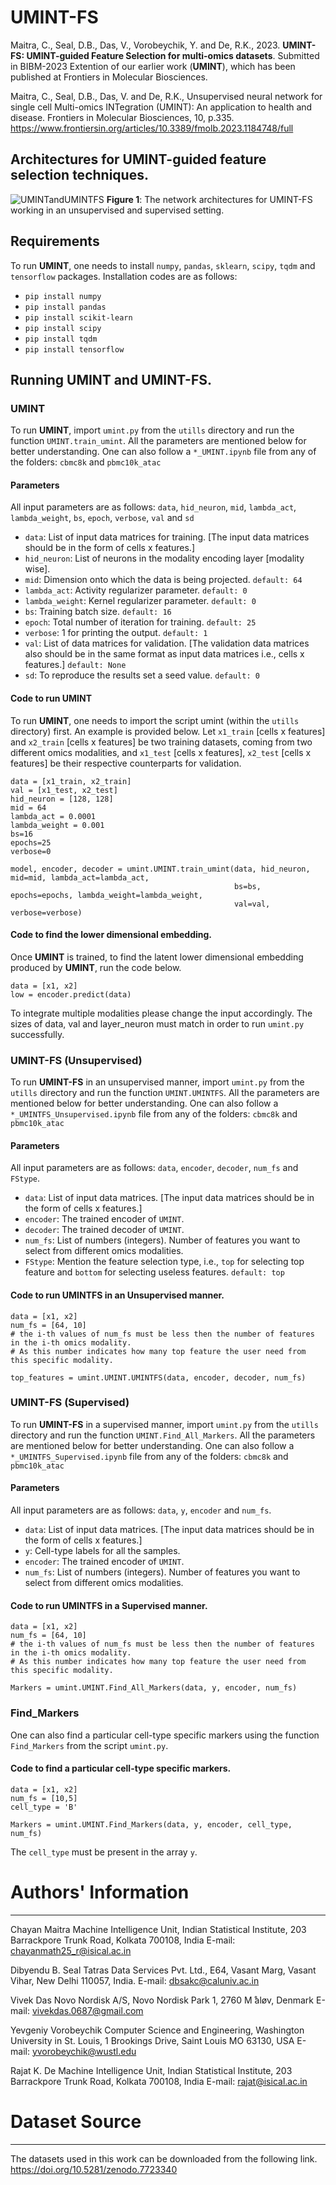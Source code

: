 # UMINT-FS
Maitra, C., Seal, D.B., Das, V., Vorobeychik, Y. and De, R.K., 2023. **UMINT-FS: UMINT-guided Feature Selection for multi-omics datasets**.
Submitted in BIBM-2023
Extention of our earlier work (**UMINT**), which has been published at Frontiers in Molecular Biosciences.

Maitra, C., Seal, D.B., Das, V. and De, R.K., Unsupervised neural network for single cell Multi-omics INTegration (UMINT): An application to health and disease. Frontiers in Molecular Biosciences, 10, p.335.
https://www.frontiersin.org/articles/10.3389/fmolb.2023.1184748/full

## Architectures for UMINT-guided feature selection techniques. 
![UMINTandUMINTFS](https://github.com/shallowlearner93/UMINT-FS/assets/113589317/c71915b0-7dff-4234-99d4-d3013b46f37e)
**Figure 1**: The network architectures for UMINT-FS working in an unsupervised and supervised setting.

## Requirements
To run **UMINT**, one needs to install `numpy`, `pandas`, `sklearn`, `scipy`, `tqdm` and `tensorflow` packages. Installation codes are as follows:
+ `pip install numpy`
+ `pip install pandas`
+ `pip install scikit-learn`
+ `pip install scipy`
+ `pip install tqdm`
+ `pip install tensorflow`

## Running UMINT and UMINT-FS.
### UMINT
To run **UMINT**, import `umint.py` from the `utills` directory and run the function `UMINT.train_umint`. All the parameters are mentioned below for better understanding. One can also follow a `*_UMINT.ipynb` file from any of the folders: `cbmc8k` and `pbmc10k_atac`

#### Parameters 
All input parameters are as follows: `data`, `hid_neuron`, `mid`, `lambda_act`, `lambda_weight`, `bs`, `epoch`, `verbose`, `val` and `sd`
+ `data`: List of input data matrices for training. [The input data matrices should be in the form of cells x features.]
+ `hid_neuron`: List of neurons in the modality encoding layer [modality wise].
+ `mid`: Dimension onto which the data is being projected. `default: 64`
+ `lambda_act`: Activity regularizer parameter. `default: 0`
+ `lambda_weight`: Kernel regularizer parameter. `default: 0`
+ `bs`: Training batch size. `default: 16`
+ `epoch`: Total number of iteration for training. `default: 25`
+ `verbose`: 1 for printing the output. `default: 1`
+ `val`: List of data matrices for validation. [The validation data matrices also should be in the same format as input data matrices i.e., cells x features.] `default: None`
+ `sd`: To reproduce the results set a seed value. `default: 0`

#### Code to run UMINT
To run **UMINT**, one needs to import the script umint (within the `utills` directory) first. An example is provided below. Let `x1_train` [cells x features] and `x2_train` [cells x features] be two training datasets, coming from two different omics modalities, and `x1_test` [cells x features], `x2_test` [cells x features] be their respective counterparts for validation.
```
data = [x1_train, x2_train]
val = [x1_test, x2_test]
hid_neuron = [128, 128]
mid = 64
lambda_act = 0.0001
lambda_weight = 0.001
bs=16
epochs=25
verbose=0

model, encoder, decoder = umint.UMINT.train_umint(data, hid_neuron, mid=mid, lambda_act=lambda_act,
                                                  bs=bs, epochs=epochs, lambda_weight=lambda_weight,
                                                  val=val, verbose=verbose)
```
#### Code to find the lower dimensional embedding.
Once **UMINT** is trained, to find the latent lower dimensional embedding produced by **UMINT**, run the code below.
```
data = [x1, x2]
low = encoder.predict(data) 
```
To integrate multiple modalities please change the input accordingly. The sizes of data, val and layer_neuron must match in order to run `umint.py` successfully. 

### UMINT-FS (Unsupervised)
To run **UMINT-FS** in an unsupervised manner, import `umint.py` from the `utills` directory and run the function `UMINT.UMINTFS`. All the parameters are mentioned below for better understanding. One can also follow a `*_UMINTFS_Unsupervised.ipynb` file from any of the folders: `cbmc8k` and `pbmc10k_atac`

#### Parameters 
All input parameters are as follows: `data`, `encoder`, `decoder`, `num_fs` and `FStype`.
+ `data`: List of input data matrices. [The input data matrices should be in the form of cells x features.]
+ `encoder`: The trained encoder of `UMINT`.
+ `decoder`: The trained decoder of `UMINT`.
+ `num_fs`: List of numbers (integers). Number of features you want to select from different omics modalities. 
+ `FStype`: Mention the feature selection type, i.e., `top` for selecting top feature and `bottom` for selecting useless features. `default: top`

#### Code to run UMINTFS in an Unsupervised manner.
```
data = [x1, x2]
num_fs = [64, 10]
# the i-th values of num_fs must be less then the number of features in the i-th omics modality.
# As this number indicates how many top feature the user need from this specific modality.

top_features = umint.UMINT.UMINTFS(data, encoder, decoder, num_fs)
```


### UMINT-FS (Supervised)
To run **UMINT-FS** in a supervised manner, import `umint.py` from the `utills` directory and run the function `UMINT.Find_All_Markers`. All the parameters are mentioned below for better understanding. One can also follow a `*_UMINTFS_Supervised.ipynb` file from any of the folders: `cbmc8k` and `pbmc10k_atac`

#### Parameters 
All input parameters are as follows: `data`, `y`, `encoder` and `num_fs`.
+ `data`: List of input data matrices. [The input data matrices should be in the form of cells x features.]
+ `y`: Cell-type labels for all the samples. 
+ `encoder`: The trained encoder of `UMINT`.
+ `num_fs`: List of numbers (integers). Number of features you want to select from different omics modalities. 

#### Code to run UMINTFS in a Supervised manner.
```
data = [x1, x2]
num_fs = [64, 10]
# the i-th values of num_fs must be less then the number of features in the i-th omics modality.
# As this number indicates how many top feature the user need from this specific modality.

Markers = umint.UMINT.Find_All_Markers(data, y, encoder, num_fs)
```
### Find_Markers
One can also find a particular cell-type specific markers using the function `Find_Markers` from the script `umint.py`.

#### Code to find a particular cell-type specific markers.
```
data = [x1, x2]
num_fs = [10,5]
cell_type = 'B'

Markers = umint.UMINT.Find_Markers(data, y, encoder, cell_type, num_fs)
```
The `cell_type` must be present in the array `y`. 

# Authors' Information
--------------------
Chayan Maitra
Machine Intelligence Unit, Indian Statistical Institute,
203 Barrackpore Trunk Road, Kolkata 700108, India
E-mail: chayanmath25_r@isical.ac.in

Dibyendu B. Seal
Tatras Data Services Pvt. Ltd., E64, Vasant Marg, Vasant Vihar,
New Delhi 110057, India.
E-mail: dbsakc@caluniv.ac.in

Vivek Das
Novo Nordisk A/S,
Novo Nordisk Park 1, 2760 M ̊aløv, Denmark
E-mail: vivekdas.0687@gmail.com

Yevgeniy Vorobeychik
Computer Science and Engineering, Washington University in St. Louis,
1 Brookings Drive, Saint Louis MO 63130, USA
E-mail: yvorobeychik@wustl.edu

Rajat K. De
Machine Intelligence Unit, Indian Statistical Institute,
203 Barrackpore Trunk Road, Kolkata 700108, India
E-mail: rajat@isical.ac.in


# Dataset Source
--------------
The datasets used in this work can be downloaded from the following link.
https://doi.org/10.5281/zenodo.7723340
